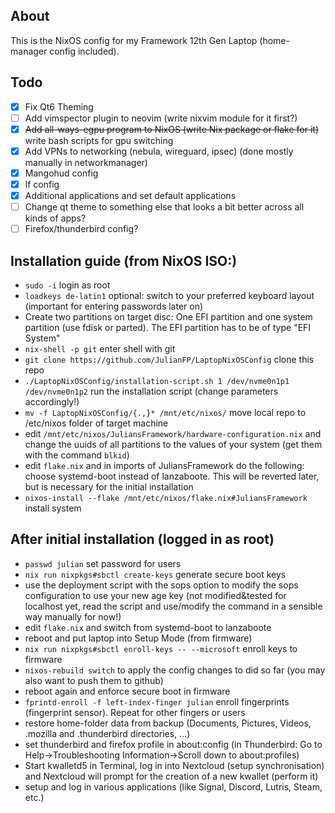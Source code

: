 ## About
This is the NixOS config for my Framework 12th Gen Laptop (home-manager config included).

## Todo
- [x] Fix Qt6 Theming
- [ ] Add vimspector plugin to neovim (write nixvim module for it first?)
- [x] ~~Add all-ways-egpu program to NixOS (write Nix package or flake for it)~~ write bash scripts for gpu switching
- [x] Add VPNs to networking (nebula, wireguard, ipsec) (done mostly manually in networkmanager)
- [x] Mangohud config
- [x] lf config
- [x] Additional applications and set default applications
- [ ] Change qt theme to something else that looks a bit better across all kinds of apps?
- [ ] Firefox/thunderbird config?

## Installation guide (from NixOS ISO:)
- `sudo -i` login as root
- `loadkeys de-latin1` optional: switch to your preferred keyboard layout (important for entering passwords later on)
- Create two partitions on target disc: One EFI partition and one system partition (use fdisk or parted). The EFI partition has to be of type "EFI System"
- `nix-shell -p git` enter shell with git
- `git clone https://github.com/JulianFP/LaptopNixOSConfig` clone this repo
- `./LaptopNixOSConfig/installation-script.sh 1 /dev/nvme0n1p1 /dev/nvme0n1p2` run the installation script (change parameters accordingly!)
- `mv -f LaptopNixOSConfig/{.,}* /mnt/etc/nixos/` move local repo to /etc/nixos folder of target machine
- edit `/mnt/etc/nixos/JuliansFramework/hardware-configuration.nix` and change the uuids of all partitions to the values of your system (get them with the command `blkid`)
- edit `flake.nix` and in imports of JuliansFramework do the following: choose systemd-boot instead of lanzaboote. This will be reverted later, but is necessary for the initial installation
- `nixos-install --flake /mnt/etc/nixos/flake.nix#JuliansFramework` install system

## After initial installation (logged in as root)
- `passwd julian` set password for users
- `nix run nixpkgs#sbctl create-keys` generate secure boot keys
- use the deployment script with the sops option to modify the sops configuration to use your new age key (not modified&tested for localhost yet, read the script and use/modify the command in a sensible way manually for now!)
- edit `flake.nix` and switch from systemd-boot to lanzaboote
- reboot and put laptop into Setup Mode (from firmware)
- `nix run nixpkgs#sbctl enroll-keys -- --microsoft` enroll keys to firmware
- `nixos-rebuild switch` to apply the config changes to did so far (you may also want to push them to github)
- reboot again and enforce secure boot in firmware
- `fprintd-enroll -f left-index-finger julian` enroll fingerprints (fingerprint sensor). Repeat for other fingers or users
- restore home-folder data from backup (Documents, Pictures, Videos, .mozilla and .thunderbird directories, ...)
- set thunderbird and firefox profile in about:config (in Thunderbird: Go to Help->Troubleshooting Information->Scroll down to about:profiles)
- Start kwalletd5 in Terminal, log in into Nextcloud (setup synchronisation) and Nextcloud will prompt for the creation of a new kwallet (perform it)
- setup and log in various applications (like Signal, Discord, Lutris, Steam, etc.)
